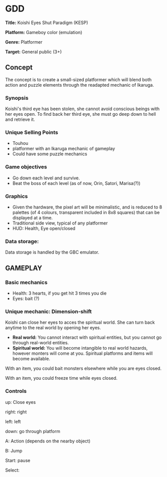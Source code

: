 # GDD

**Title:** Koishi Eyes Shut Paradigm (KESP)

**Platform:** Gameboy color (emulation)

**Genre:** Platformer

**Target:** General public (3+)


## Concept
The concept is to create a small-sized platformer which will blend both action and puzzle elements through the readapted mechanic of Ikaruga.

### Synopsis
Koishi's third eye has been stolen, she cannot avoid conscious beings with her eyes open. To find back her third eye, she must go deep down to hell and retrieve it.

### Unique Selling Points
- Touhou
- platformer with an Ikaruga mechanic of gameplay
- Could have some puzzle mechanics

### Game objectives
- Go down each level and survive.
- Beat the boss of each level (as of now, Orin, Satori, Marisa(?))

### Graphics
- Given the hardware, the pixel art will be minimalistic, and is reduced to 8 palettes (of 4 colours, transparent included in 8x8 squares) that can be displayed at a time.
- Traditional side view, typical of any platformer
- HUD: Health, Eye open/closed

### Data storage:
Data storage is handled by the GBC emulator.

## GAMEPLAY
### Basic mechanics
- Health: 3 hearts, if you get hit 3 times you die
- Eyes: bait (?)

### Unique mechanic: Dimension-shift
Koishi can close her eyes to acces the spiritual world. She can turn back anytime to the real world by opening her eyes.
- __Real world:__ You cannot interact with spiritual entities, but you cannot go through real-world entities.
- __Spiritual world:__ You will become intangible to real world hazards, however monters will come at you. Spiritual platforms and items will become available.

With an item, you could bait monsters elsewhere while you are eyes closed.

With an item, you could freeze time while eyes closed.


### Controls
up: Close eyes

right: right

left: left

down: go through platform

A: Action (depends on the nearby object)

B: Jump

Start: pause

Select: 
